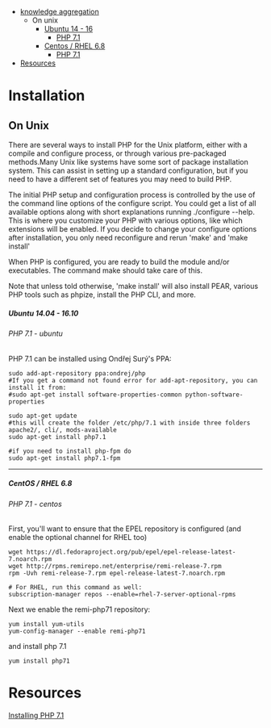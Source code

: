 

* [knowledge aggregation](#installation)
  * On unix
      * [Ubuntu 14 - 16](#ubuntu-1404---1610)
        * [PHP 7.1](#php-71---ubuntu)
      * [Centos / RHEL 6.8](#centos--rhel-68)
        * [PHP 7.1](#php-71---centos)
* [Resources](#resources)

# Installation

## On Unix

There are several ways to install PHP for the Unix platform, either with a compile and configure process, or through various pre-packaged methods.Many Unix like systems have some sort of package installation system. This can assist in setting up a standard configuration, but if you need to have a different set of features you may need to build PHP.

The initial PHP setup and configuration process is controlled by the use of the command line options of the configure script. You could get a list of all available options along with short explanations running ./configure --help. This is where you customize your PHP
with various options, like which extensions will be enabled. If you decide to change your configure options after installation, you only need reconfigure and rerun 'make' and 'make install'

When PHP is configured, you are ready to build the module and/or executables. The command make should take care of this.

Note that unless told otherwise, 'make install' will also install PEAR, various PHP tools such as phpize, install the PHP CLI, and more.

##### Ubuntu 14.04 - 16.10

###### PHP 7.1 - ubuntu

PHP 7.1 can be installed using Ondřej Surý's PPA:

```shell
sudo add-apt-repository ppa:ondrej/php
#If you get a command not found error for add-apt-repository, you can install it from:
#sudo apt-get install software-properties-common python-software-properties

sudo apt-get update
#this will create the folder /etc/php/7.1 with inside three folders apache2/, cli/, mods-available
sudo apt-get install php7.1 

#if you need to install php-fpm do
sudo apt-get install php7.1-fpm

```

---

##### CentOS / RHEL 6.8

###### PHP 7.1 - centos

First, you'll want to ensure that the EPEL repository is configured (and enable the optional channel for RHEL too)

```
wget https://dl.fedoraproject.org/pub/epel/epel-release-latest-7.noarch.rpm
wget http://rpms.remirepo.net/enterprise/remi-release-7.rpm
rpm -Uvh remi-release-7.rpm epel-release-latest-7.noarch.rpm

# For RHEL, run this command as well:
subscription-manager repos --enable=rhel-7-server-optional-rpms

```
Next we enable the remi-php71 repository:

```
yum install yum-utils
yum-config-manager --enable remi-php71

```

and install php 7.1

```
yum install php71

```


# Resources

[Installing PHP 7.1](https://www.colinodell.com/blog/2016-12/installing-php-7-1)


